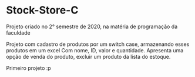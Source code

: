 # Stock-Store-C
Projeto criado no 2° semestre de 2020, na matéria de programação da faculdade

Projeto com cadastro de produtos por um switch case, armazenando esses produtos em um excel 
Com nome, ID, valor e quantidade. Apresenta uma opção de venda do produto, excluir um produto da lista do estoque. 

Primeiro projeto :p
